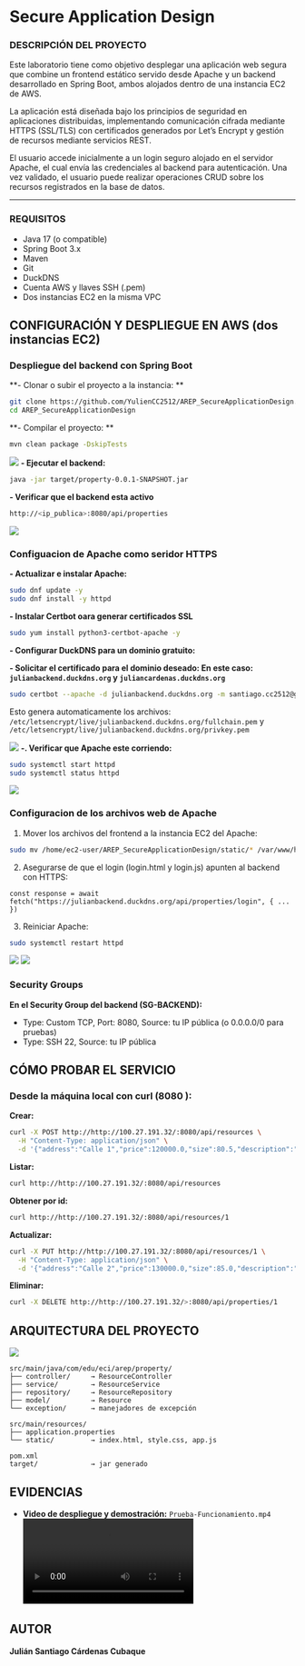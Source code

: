 # Secure Application Design

### DESCRIPCIÓN DEL PROYECTO

Este laboratorio tiene como objetivo desplegar una aplicación web segura que combine un frontend estático servido desde Apache y un backend desarrollado en Spring Boot, ambos alojados dentro de una instancia EC2 de AWS.

La aplicación está diseñada bajo los principios de seguridad en aplicaciones distribuidas, implementando comunicación cifrada mediante HTTPS (SSL/TLS) con certificados generados por Let’s Encrypt y gestión de recursos mediante servicios REST.

El usuario accede inicialmente a un login seguro alojado en el servidor Apache, el cual envía las credenciales al backend para autenticación. Una vez validado, el usuario puede realizar operaciones CRUD sobre los recursos registrados en la base de datos.

---

### REQUISITOS

- Java 17 (o compatible)
- Spring Boot 3.x
- Maven
- Git
- DuckDNS
- Cuenta AWS y llaves SSH (.pem)
- Dos instancias EC2 en la misma VPC 



## CONFIGURACIÓN Y DESPLIEGUE EN AWS (dos instancias EC2)
### Despliegue del backend con Spring Boot

**- Clonar o subir el proyecto a la instancia: **
```bash
git clone https://github.com/YulienCC2512/AREP_SecureApplicationDesign.git
cd AREP_SecureApplicationDesign
```
**- Compilar el proyecto: **
```bash
mvn clean package -DskipTests
```
![](images/image3.png)
**- Ejecutar el backend:**
```bash
java -jar target/property-0.0.1-SNAPSHOT.jar
```

**- Verificar que el backend esta activo**
```bash
http://<ip_publica>:8080/api/properties
```




![](images/image6.png)

### Configuacion de Apache como seridor HTTPS

**- Actualizar e instalar Apache:**
```bash
sudo dnf update -y
sudo dnf install -y httpd
```
**- Instalar Certbot oara generar certificados SSL**
```bash
sudo yum install python3-certbot-apache -y
```

**- Configurar DuckDNS para un dominio gratuito:**

**- Solicitar el certificado para el dominio deseado: En este caso: `julianbackend.duckdns.org` y `juliancardenas.duckdns.org`**
```bash
sudo certbot --apache -d julianbackend.duckdns.org -m santiago.cc2512@gmail.com --agree-tos --no-eff-email
```
 Esto genera automaticamente los archivos: `/etc/letsencrypt/live/julianbackend.duckdns.org/fullchain.pem` y `/etc/letsencrypt/live/julianbackend.duckdns.org/privkey.pem`

![](images/duck.png)
**-. Verificar que Apache este corriendo:**
```bash
sudo systemctl start httpd
sudo systemctl status httpd
```
![](images/apache1.png)
### Configuracion de los archivos web de Apache

1. Mover los archivos del frontend a la instancia EC2 del Apache:
```bash
sudo mv /home/ec2-user/AREP_SecureApplicationDesign/static/* /var/www/html/
```
2. Asegurarse de que el login (login.html y login.js) apunten al backend con HTTPS:
```
const response = await fetch("https://julianbackend.duckdns.org/api/properties/login", { ... })
```
3. Reiniciar Apache:
```bash
sudo systemctl restart httpd
```

![](images/seguro1.png)
![](images/seguro2.png)

### Security Groups

**En el Security Group del backend (SG-BACKEND):**
- Type: Custom TCP, Port: 8080, Source: tu IP pública (o 0.0.0.0/0 para pruebas)
- Type: SSH 22, Source: tu IP pública

## CÓMO PROBAR EL SERVICIO

### Desde la máquina local con curl (8080 ):

**Crear:**
```bash
curl -X POST http://http://100.27.191.32/:8080/api/resources \
  -H "Content-Type: application/json" \
  -d '{"address":"Calle 1","price":120000.0,"size":80.5,"description":"Prueba"}'
```

**Listar:**
```bash
curl http://http://100.27.191.32/:8080/api/resources
```

**Obtener por id:**
```bash
curl http://http://100.27.191.32/:8080/api/resources/1
```

**Actualizar:**
```bash
curl -X PUT http://http://100.27.191.32/:8080/api/resources/1 \
  -H "Content-Type: application/json" \
  -d '{"address":"Calle 2","price":130000.0,"size":85.0,"description":"Update"}'
```

**Eliminar:**
```bash
curl -X DELETE http://http://100.27.191.32/>:8080/api/properties/1
```





## ARQUITECTURA DEL PROYECTO

![](images/arqui.png)
```
src/main/java/com/edu/eci/arep/property/
├── controller/     → ResourceController
├── service/        → ResourceService
├── repository/     → ResourceRepository
├── model/          → Resource
└── exception/      → manejadores de excepción

src/main/resources/
├── application.properties
└── static/         → index.html, style.css, app.js

pom.xml
target/             → jar generado
```


## EVIDENCIAS

- **Video de despliegue y demostración:** `Prueba-Funcionamiento.mp4` 
    ![Ver Funcionamiento](./Prueba-Funcionamiento.mp4)



## AUTOR

**Julián Santiago Cárdenas Cubaque**